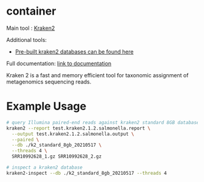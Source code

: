 # <program> container

Main tool : [Kraken2](https://github.com/DerrickWood/kraken2/)

Additional tools:
- [Pre-built kraken2 databases can be found here](https://benlangmead.github.io/aws-indexes/k2)

Full documentation: [link to documentation](https://github.com/DerrickWood/kraken2/wiki)

Kraken 2 is a fast and memory efficient tool for taxonomic assignment of metagenomics sequencing reads.

# Example Usage

```bash
# query Illumina paired-end reads against kraken2 standard 8GB database
kraken2 --report test.kraken2.1.2.salmonella.report \
  --output test.kraken2.1.2.salmonella.output \
  --paired \
  --db ./k2_standard_8gb_20210517 \
  --threads 4 \
  SRR10992628_1.gz SRR10992628_2.gz 

# inspect a kraken2 database
kraken2-inspect --db ./k2_standard_8gb_20210517 --threads 4
```
